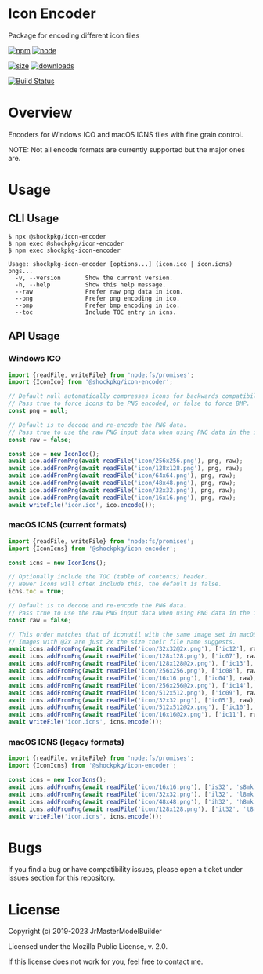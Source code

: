 # Icon Encoder

Package for encoding different icon files

[![npm](https://img.shields.io/npm/v/@shockpkg/icon-encoder.svg)](https://npmjs.com/package/@shockpkg/icon-encoder)
[![node](https://img.shields.io/node/v/@shockpkg/icon-encoder.svg)](https://nodejs.org)

[![size](https://packagephobia.now.sh/badge?p=@shockpkg/icon-encoder)](https://packagephobia.now.sh/result?p=@shockpkg/icon-encoder)
[![downloads](https://img.shields.io/npm/dm/@shockpkg/icon-encoder.svg)](https://npmcharts.com/compare/@shockpkg/icon-encoder?minimal=true)

[![Build Status](https://github.com/shockpkg/icon-encoder/workflows/main/badge.svg?branch=master)](https://github.com/shockpkg/icon-encoder/actions?query=workflow%3Amain+branch%3Amaster)

# Overview

Encoders for Windows ICO and macOS ICNS files with fine grain control.

NOTE: Not all encode formats are currently supported but the major ones are.

# Usage

## CLI Usage

```
$ npx @shockpkg/icon-encoder
$ npm exec @shockpkg/icon-encoder
$ npm exec shockpkg-icon-encoder
```

```
Usage: shockpkg-icon-encoder [options...] (icon.ico | icon.icns) pngs...
  -v, --version       Show the current version.
  -h, --help          Show this help message.
  --raw               Prefer raw png data in icon.
  --png               Prefer png encoding in ico.
  --bmp               Prefer bmp encoding in ico.
  --toc               Include TOC entry in icns.
```

## API Usage

### Windows ICO

```js
import {readFile, writeFile} from 'node:fs/promises';
import {IconIco} from '@shockpkg/icon-encoder';

// Default null automatically compresses icons for backwards compatibility.
// Pass true to force icons to be PNG encoded, or false to force BMP.
const png = null;

// Default is to decode and re-encode the PNG data.
// Pass true to use the raw PNG input data when using PNG data in the icon.
const raw = false;

const ico = new IconIco();
await ico.addFromPng(await readFile('icon/256x256.png'), png, raw);
await ico.addFromPng(await readFile('icon/128x128.png'), png, raw);
await ico.addFromPng(await readFile('icon/64x64.png'), png, raw);
await ico.addFromPng(await readFile('icon/48x48.png'), png, raw);
await ico.addFromPng(await readFile('icon/32x32.png'), png, raw);
await ico.addFromPng(await readFile('icon/16x16.png'), png, raw);
await writeFile('icon.ico', ico.encode());
```

### macOS ICNS (current formats)

```js
import {readFile, writeFile} from 'node:fs/promises';
import {IconIcns} from '@shockpkg/icon-encoder';

const icns = new IconIcns();

// Optionally include the TOC (table of contents) header.
// Newer icons will often include this, the default is false.
icns.toc = true;

// Default is to decode and re-encode the PNG data.
// Pass true to use the raw PNG input data when using PNG data in the icon.
const raw = false;

// This order matches that of iconutil with the same image set in macOS 10.14.
// Images with @2x are just 2x the size their file name suggests.
await icns.addFromPng(await readFile('icon/32x32@2x.png'), ['ic12'], raw);
await icns.addFromPng(await readFile('icon/128x128.png'), ['ic07'], raw);
await icns.addFromPng(await readFile('icon/128x128@2x.png'), ['ic13'], raw);
await icns.addFromPng(await readFile('icon/256x256.png'), ['ic08'], raw);
await icns.addFromPng(await readFile('icon/16x16.png'), ['ic04'], raw);
await icns.addFromPng(await readFile('icon/256x256@2x.png'), ['ic14'], raw);
await icns.addFromPng(await readFile('icon/512x512.png'), ['ic09'], raw);
await icns.addFromPng(await readFile('icon/32x32.png'), ['ic05'], raw);
await icns.addFromPng(await readFile('icon/512x512@2x.png'), ['ic10'], raw);
await icns.addFromPng(await readFile('icon/16x16@2x.png'), ['ic11'], raw);
await writeFile('icon.icns', icns.encode());
```

### macOS ICNS (legacy formats)

```js
import {readFile, writeFile} from 'node:fs/promises';
import {IconIcns} from '@shockpkg/icon-encoder';

const icns = new IconIcns();
await icns.addFromPng(await readFile('icon/16x16.png'), ['is32', 's8mk']);
await icns.addFromPng(await readFile('icon/32x32.png'), ['il32', 'l8mk']);
await icns.addFromPng(await readFile('icon/48x48.png'), ['ih32', 'h8mk']);
await icns.addFromPng(await readFile('icon/128x128.png'), ['it32', 't8mk']);
await writeFile('icon.icns', icns.encode());
```

# Bugs

If you find a bug or have compatibility issues, please open a ticket under issues section for this repository.

# License

Copyright (c) 2019-2023 JrMasterModelBuilder

Licensed under the Mozilla Public License, v. 2.0.

If this license does not work for you, feel free to contact me.
